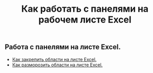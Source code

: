 ﻿---
title: Как работать с панелями на рабочем листе Excel
second_title: Aspose.Cells Cloud Documen
linktitle: Панель
type: docs
url: /ru/worksheets/panes/
keywords: How to work with panes on an Excel worksheet
description: Aspose.Cells Cloud REST API поддерживает работу с панелями на Excel рабочем листе. SDK поддерживает различные языки разработки. Они включают Android, C#, Go, Java, NodeJS, Perl, PHP, Python, Ruby и Swift
weight: 20
kwords: Excel, Office Облако, REST API, Электронная таблица, PDF, CSV, Json, Markdown, Как работать с панелями на листе Excel
---
## Работа с панелями на листе Excel.

- [Как закрепить области на листе Excel.](/cells/ru/worksheets/panes/freeze/) 
- [Как разморозить области на листе Excel.](/cells/ru/worksheets/panes/unfreeze/) 


